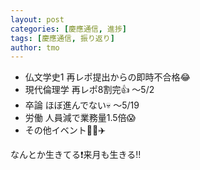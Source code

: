 ```yaml
---
layout: post
categories: [慶應通信, 進捗]
tags: [慶應通信, 振り返り]
author: tmo
---
```

* 仏文学史1 再レポ提出からの即時不合格😂
* 現代倫理学 再レポ8割完👍 〜5/2
* 卒論 ほぼ進んでない💀 〜5/19
* 労働 人員減で業務量1.5倍😱
* その他イベント🍣📱✈️

なんとか生きてる❗️来月も生きる‼️